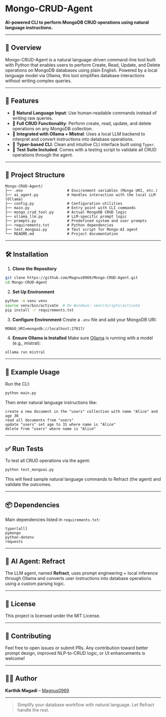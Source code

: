 # Mongo-CRUD-Agent

**AI-powered CLI to perform MongoDB CRUD operations using natural language instructions.**

---

## 🧠 Overview

Mongo-CRUD-Agent is a natural language-driven command-line tool built with Python that enables users to perform Create, Read, Update, and Delete operations on MongoDB databases using plain English. Powered by a local language model via Ollama, this tool simplifies database interactions without writing complex queries.

---

## 🚀 Features

- 🔹 **Natural Language Input**: Use human-readable commands instead of writing raw queries.
- 🔹 **Full CRUD Functionality**: Perform create, read, update, and delete operations on any MongoDB collection.
- 🔹 **Integrated with Ollama + Mistral**: Uses a local LLM backend to interpret and convert instructions into database operations.
- 🔹 **Typer-based CLI**: Clean and intuitive CLI interface built using `Typer`.
- 🔹 **Test Suite Included**: Comes with a testing script to validate all CRUD operations through the agent.

---

## 📁 Project Structure

```text
Mongo-CRUD-Agent/
├── .env                    # Environment variables (Mongo URI, etc.)
├── ai_agent.py             # Handles interaction with the local LLM (Ollama)
├── config.py               # Configuration utilities
├── main.py                 # Entry point with CLI commands
├── mongo_crud_tool.py      # Actual MongoDB CRUD logic
├── ollama_llm.py           # LLM-specific prompt logic
├── prompts.py              # Predefined system and user prompts
├── requirements.txt        # Python dependencies
├── test_mongoai.py         # Test script for Mongo-AI agent
└── README.md               # Project documentation
```

---

## 🛠️ Installation

1. **Clone the Repository**
```bash
git clone https://github.com/Magnus0969/Mongo-CRUD-Agent.git
cd Mongo-CRUD-Agent
```

2. **Set Up Environment**
```bash
python -m venv venv
source venv/bin/activate  # On Windows: venv\Scripts\activate
pip install -r requirements.txt
```

3. **Configure Environment**
Create a `.env` file and add your MongoDB URI:
```
MONGO_URI=mongodb://localhost:27017/
```

4. **Ensure Ollama is Installed**
Make sure [Ollama](https://ollama.com) is running with a model (e.g., mistral):
```bash
ollama run mistral
```

---

## 💬 Example Usage

Run the CLI:
```bash
python main.py
```

Then enter natural language instructions like:

```text
create a new document in the "users" collection with name "Alice" and age 30
read all documents from "users"
update "users" set age to 31 where name is "Alice"
delete from "users" where name is "Alice"
```

---

## ✅ Run Tests

To test all CRUD operations via the agent:

```bash
python test_mongoai.py
```

This will feed sample natural language commands to Refract (the agent) and validate the outcomes.

---

## 📦 Dependencies

Main dependencies listed in `requirements.txt`:
```
typer[all]
pymongo
python-dotenv
requests
```

---

## 🧪 AI Agent: Refract

The LLM agent, named **Refract**, uses prompt engineering + local inference through Ollama and converts user instructions into database operations using a custom parsing logic.

---

## 📄 License

This project is licensed under the MIT License.

---

## 🤝 Contributing

Feel free to open issues or submit PRs. Any contribution toward better prompt design, improved NLP-to-CRUD logic, or UI enhancements is welcome!

---

## 🙋‍♂️ Author

**Karthik Magadi** – [Magnus0969](https://github.com/Magnus0969)

---

> Simplify your database workflow with natural language. Let Refract handle the rest.
